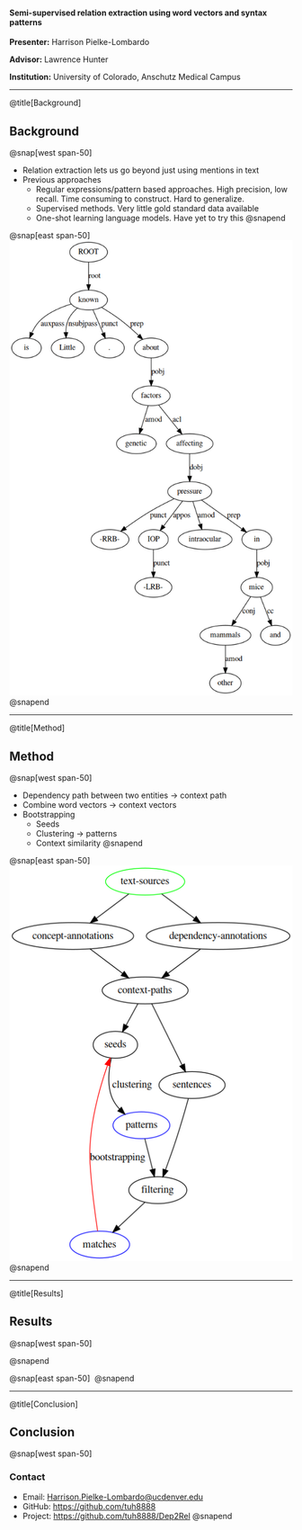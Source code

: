 #### Semi-supervised relation extraction using word vectors and syntax patterns

**Presenter:** Harrison Pielke-Lombardo

**Advisor:** Lawrence Hunter

**Institution:** University of Colorado, Anschutz Medical Campus

---
@title[Background]

## Background

@snap[west span-50]
- Relation extraction lets us go beyond just using mentions in text
- Previous approaches
  - Regular expressions/pattern based approaches. High precision, low recall. Time consuming to construct. Hard to generalize.
  - Supervised methods. Very little gold standard data available
  - One-shot learning language models. Have yet to try this
@snapend

@snap[east span-50]
![](https://github.com/tuh8888/Dep2Rel/blob/master/resources/dep_example.png)
@snapend

---
@title[Method]
## Method

@snap[west span-50]
- Dependency path between two entities -> context path
- Combine word vectors -> context vectors
- Bootstrapping
  - Seeds
  - Clustering -> patterns
  - Context similarity
@snapend

@snap[east span-50]
![](https://github.com/tuh8888/Dep2Rel/blob/master/resources/algorithm.png)
@snapend

---
@title[Results]
## Results

@snap[west span-50]

@snapend

@snap[east span-50]
![]()
@snapend

---
@title[Conclusion]
## Conclusion

@snap[west span-50]
### Contact
- Email: Harrison.Pielke-Lombardo@ucdenver.edu
- GitHub: https://github.com/tuh8888
- Project: https://github.com/tuh8888/Dep2Rel
@snapend